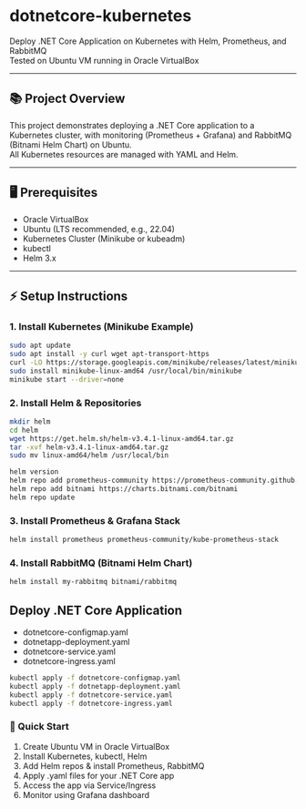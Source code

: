 # dotnetcore-kubernetes

Deploy .NET Core Application on Kubernetes with Helm, Prometheus, and RabbitMQ  
Tested on Ubuntu VM running in Oracle VirtualBox

---

## 📚 Project Overview

This project demonstrates deploying a .NET Core application to a Kubernetes cluster, with monitoring (Prometheus + Grafana) and RabbitMQ (Bitnami Helm Chart) on Ubuntu.  
All Kubernetes resources are managed with YAML and Helm.

---

## 🖥️ Prerequisites

- Oracle VirtualBox
- Ubuntu (LTS recommended, e.g., 22.04)
- Kubernetes Cluster (Minikube or kubeadm)
- kubectl
- Helm 3.x

---

## ⚡ Setup Instructions

### 1. Install Kubernetes (Minikube Example)

```bash
sudo apt update
sudo apt install -y curl wget apt-transport-https
curl -LO https://storage.googleapis.com/minikube/releases/latest/minikube-linux-amd64
sudo install minikube-linux-amd64 /usr/local/bin/minikube
minikube start --driver=none
```
### 2. Install Helm & Repositories

```bash
mkdir helm
cd helm
wget https://get.helm.sh/helm-v3.4.1-linux-amd64.tar.gz
tar -xvf helm-v3.4.1-linux-amd64.tar.gz
sudo mv linux-amd64/helm /usr/local/bin

helm version
helm repo add prometheus-community https://prometheus-community.github.io/helm-charts
helm repo add bitnami https://charts.bitnami.com/bitnami
helm repo update
```
### 3. Install Prometheus & Grafana Stack

```bash
helm install prometheus prometheus-community/kube-prometheus-stack
```

### 4. Install RabbitMQ (Bitnami Helm Chart)

```bash
helm install my-rabbitmq bitnami/rabbitmq
```
## Deploy .NET Core Application
- dotnetcore-configmap.yaml
- dotnetapp-deployment.yaml
- dotnetcore-service.yaml
- dotnetcore-ingress.yaml
```bash
kubectl apply -f dotnetcore-configmap.yaml
kubectl apply -f dotnetapp-deployment.yaml
kubectl apply -f dotnetcore-service.yaml
kubectl apply -f dotnetcore-ingress.yaml
```
### 🚀 Quick Start
1. Create Ubuntu VM in Oracle VirtualBox
2. Install Kubernetes, kubectl, Helm
3. Add Helm repos & install Prometheus, RabbitMQ
4. Apply .yaml files for your .NET Core app
5. Access the app via Service/Ingress
6. Monitor using Grafana dashboard

